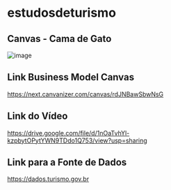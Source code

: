 # estudosdeturismo

## Canvas - Cama de Gato
![image](https://user-images.githubusercontent.com/93007792/196680247-f6b91167-98a1-4bab-a19b-168e61815ac2.png)

## Link Business Model Canvas
https://next.canvanizer.com/canvas/rdJNBawSbwNsG

## Link do Vídeo
https://drive.google.com/file/d/1nOaTvhYl-kzpbytOPytYWN9TDdo1Q753/view?usp=sharing

## Link para a Fonte de Dados
https://dados.turismo.gov.br
